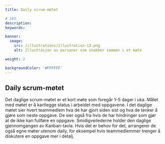 ```yaml
---
title: Daily scrum-møtet

# SEO
description:
keywords:

banner:
  image:
    src: /illustrations/illustration-13.png
    alt: Illustrasjon av personer som snakker sammen i et møte

weight: 2

backgroundColor: '#FFFFFF'
---
```


## Daily scrum-møtet

Det daglige scrum-møtet er et kort møte som foregår 1–5 dager i uka. Målet med møtet er å kartlegge status i arbeidet med oppgavene.
I det daglige møtet sier hvert teammedlem hva de har gjort siden sist og hva de tenker å gjøre som neste oppgave. De sier også fra hvis de har hindringer som gjør at de ikke kan fullføre en oppgave. Smidigveilederne holder den daglige gjennomgangen av Kanban-tavla. Hvis det er behov for det, arrangerer de også egne møter
utenom daily, for eksempel hvis teammedlemmer trenger å diskutere en oppgave mer i detalj.
